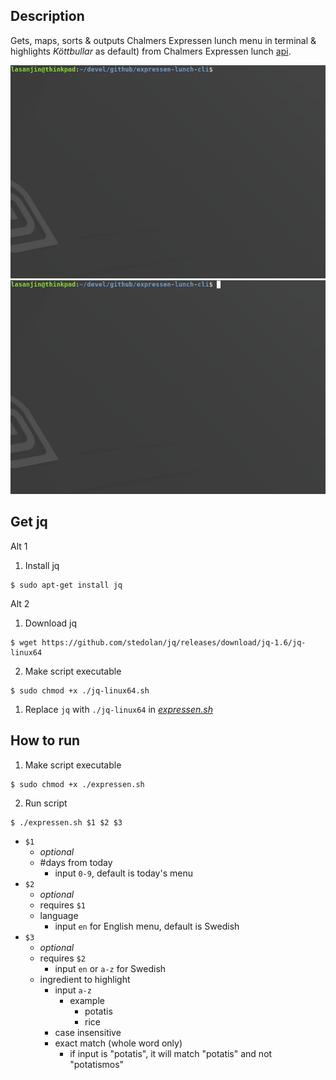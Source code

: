 ## Description
Gets, maps, sorts & outputs Chalmers Expressen lunch menu in terminal & highlights *Köttbullar* as default) from Chalmers Expressen lunch [api](https://chalmerskonferens.se/en/api/). 

<img src="gif-sh-1.gif" width="640">
<img src="gif-sh-2.gif" width="640">

## Get jq
Alt 1
1. Install jq
```
$ sudo apt-get install jq
```

Alt 2
1. Download jq
```
$ wget https://github.com/stedolan/jq/releases/download/jq-1.6/jq-linux64
```
2. Make script executable
```
$ sudo chmod +x ./jq-linux64.sh 
```
1. Replace `jq` with `./jq-linux64` in [*expressen.sh*](../expressen.sh)


## How to run
1. Make script executable
```
$ sudo chmod +x ./expressen.sh 
```

2. Run script
```
$ ./expressen.sh $1 $2 $3
```
- `$1`
  -  *optional* 
  -  #days from today
     -  input `0-9`, default is today's menu
- `$2` 
  - *optional*
  - requires `$1`
  - language
    - input `en` for English menu, default is Swedish
- `$3` 
  - *optional*
  - requires `$2`
    - input `en` or `a-z` for Swedish
  - ingredient to highlight
    - input `a-z`
      - example
        - potatis
        - rice
    - case insensitive
    - exact match (whole word only)
      - if input is "potatis", it will match "potatis" and not "potatismos"